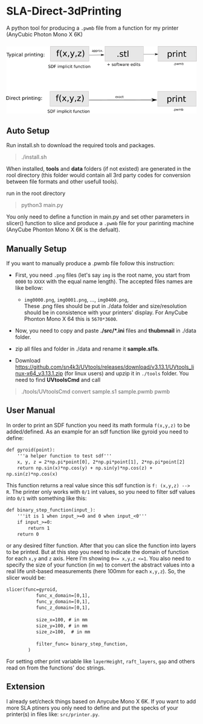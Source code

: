 # SLA-Direct-3dPrinting
A python tool for producing a ```.pwmb``` file from a function for my printer (AnyCubic Photon Mono X 6K)

#####

![image](./docs/images/direct_printing.png)

#####

## Auto Setup

Run install.sh to download the required tools and packages.
> ./install.sh





When installed, **tools**  and **data** folders (if not existed) are generated in the rool directory (this folder would contain all 3rd party codes for conversion between file formats and other usefull tools). 

run in the root directory 
> python3 main.py

You only need to define a function in main.py and set other parameters in slicer() function to slice and produce a ```.pwmb``` file for your parinting machine (AnyCube Phonton Mono X 6K is the defualt).

## Manually Setup
If you want to manually produce a .pwmb file follow this instruction:
- First, you need ```.png``` files (let's say ```img``` is the root name, you start from ```0000``` to ```XXXX``` with the equal name length). The accepted files names are like bellow:
    * ```img0000.png```, ```img0001.png```, ..., ```img0400.png```,         
These .png files should be put in ./data folder and size/resolution should be in consistence with your printers' display. For   AnyCube Phonton Mono X 64 this is ```5670*3600```.      

- Now, you need to copy and paste **./src/*.ini** files and **thubmnail** in ./data folder. 

- zip all files and folder in ./data and rename it **sample.sl1s**.
- Download https://github.com/sn4k3/UVtools/releases/download/v3.13.1/UVtools_linux-x64_v3.13.1.zip (for linux users) and upzip it in ```./tools``` folder. You need to find **UVtoolsCmd** and call
> ./tools/UVtoolsCmd convert sample.s1 sample.pwmb pwmb

## User Manual

In order to print an SDF function you need its math formula ```f(x,y,z)``` to be added/defined. As an example for an sdf function like gyroid you need to define:
```
def gyroid(point):
    '''a helper function to test sdf'''
    x, y, z = 2*np.pi*point[0], 2*np.pi*point[1], 2*np.pi*point[2]
    return np.sin(x)*np.cos(y) + np.sin(y)*np.cos(z) + np.sin(z)*np.cos(x) 
```
This function returns a real value since this sdf function is ```f: (x,y,z) --> R```. The printer only works with ```0/1``` int values, so you need to filter sdf values into ```0/1``` with something like this:

```
def binary_step_function(input_):
    '''it is 1 when input_>=0 and 0 when input_<0'''
    if input_>=0:
        return 1
    return 0
```
or any desired filter function. After that you can slice the function into layers to be printed. But at this step you need to indicate the domain of function for each ```x,y``` and ```z``` axis. Here I'm showing ```0<= x,y,z <=1```. You also need to specify the size of your function (in ```mm```) to convert the abstract values into a real life unit-based measurements (here 100mm for each ```x,y,z```). So, the slicer would be:

```
slicer(func=gyroid,
           func_x_domain=[0,1],
           func_y_domain=[0,1],
           func_z_domain=[0,1],
           
           size_x=100, # in mm
           size_y=100, # in mm
           size_z=100,  # in mm
           
           filter_func= binary_step_function,
        )
```
For setting other print variable like   ```layerHeight```, ```raft_layers```,  ```gap``` and others read on from the functions' doc strings.

## Extension
I already set/check things based on Anycube Mono X 6K. If you want to add more SLA ptiners you only need to define and put the specks of your printer(s) in files like: ```src/printer.py```. 
